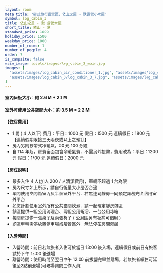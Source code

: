 ```yaml
---
layout: room
meta_title: '密式旅行露營區，依山之屋 - 默露營小木屋'
symbol: log_cabin_3
title: 依山之屋 - 默 露營木屋
short_title: 依山 - 默
standard_price: 1800
holiday_price: 1500
weekday_price: 1000
number_of_rooms: 1
number_of_people: 4
order: 7
is_campsite: false
main_image: assets/images/log_cabin_3_main.jpg
images: [
  "assets/images/log_cabin_air_conditioner_1.jpg", "assets/images/log_cabin_3/log_cabin_3_1.jpg", "assets/images/log_cabin_3/log_cabin_3_2.jpg", "assets/images/log_cabin_3/log_cabin_3_3.jpg", "assets/images/log_cabin_3/log_cabin_3_4.jpg", "assets/images/log_cabin_3/log_cabin_3_5.jpg", "assets/images/log_cabin_3/log_cabin_3_6.jpg",
  "assets/images/log_cabin_3/log_cabin_3_7.jpg", "assets/images/log_cabin_3/log_cabin_3_8.jpg", "assets/images/log_cabin_3/log_cabin_3_9.jpg", "assets/images/log_cabin_3/log_cabin_3_10.jpg", "assets/images/log_cabin_3/log_cabin_3_11.jpg", "assets/images/log_cabin_3/log_cabin_3_12.jpg", "assets/images/map.jpg", "assets/images/booking_announcement.jpg"
]
---
```


#### 室內床板大小：約 2.6 M * 2.1 M
#### 室外可使用公共空間大小：約 3.5 M * 2.2 M

<h4 class="yellow">【住宿費用】</h4>
<ul class="yellow">
  <li>1 間 ( 4 人以下) 費用：平日：1000 元  假日：1500 元  連續假日：1800 元【連續假期限接三天兩夜或以上之預訂】</li>
  <li>房內另附投幣式冷暖氣，50 元 100 分鐘</li>
  <li>自 114 年起，房費全面包含冷暖氣費，不需另外投幣，費用改為：平日：1200 元  假日：1700 元  連續假日：2000 元</li>
</ul>

#### 【房位說明】
- 最多入住 4 人(加人 200 / 人清潔費用)，車輛不超過 1 台為限
- 房內尺寸如上所示，請自行衡量大小是否合適
- 單間使用空間為室內及半個室外平台，若無連同靜房一同預定請勿完全佔用室外平台 
- 如您計劃使用室外所有公共空間炊煮，請一起預定靜房包區
- 該區提供一組公用流理台、兩組公用衛浴、一台公用冰箱
- 每間房提供一張桌子及兩張椅子 ( 公用區另有板凳可借用 )
- 該區車輛需停放置停車場或是營區外，無法停在房間旁邊

<h4 class="yellow">【入營時間】</h4>
<ul class="yellow">
  <li>入營時間：前日若無旅者入住可於當日 13:00 後入場，連續假日或前日有旅客請於下午 15:00 後進場</li>
  <li>離營時間：使用時間至翌日中午 12:00 前拔營完畢並離場，若無旅者續住可延後至2點前退場(可現場詢問工作人員)</li>
</ul>
